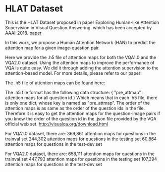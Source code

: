 # HLAT Dataset
This is the HLAT Dataset proposed in paper Exploring Human-like Attention Supervision in Visual Question Answering.
which has been accepted by AAAI-2018. [paper](https://arxiv.org/abs/1709.06308)

In this work, we propose a Human Attention Network (HAN) to predict the attention map for a given image-question pair.

Here we provide the .h5 file of attention maps for both the VQA1.0 and the VQA2.0 dataset.
Using the attention maps to improve the performance of VQA is quite easy. 
We did it through adding the attention supervision to the attention-based model.
For more details, please refer to our paper: 


The .h5 file of attention maps can be found here:


The .h5 file format has the following data structure: 
{
"pre_attmap" : attention maps for all question id 
}
Which means that in each .h5 file, there is only one dict, whose key is named as "pre_attmap". The order of the attention maps is as same as the order of the question ids in the file. Therefore it is easy to get the attention maps for the question-image pairs if you know the order of the question id in the .json file provided by the VQA official web set. http://visualqa.org/download.html

For VQA1.0 dataset, there are:
369,861 attention maps for questions in the trainval set 
244,302 attention maps for questions in the testing set
 60,864 attention maps for questions in the test-dev set

For VQA2.0 dataset, there are:
658,111 attention maps for questions in the trainval set 
447,793 attention maps for questions in the testing set
107,394 attention maps for questions in the test-dev set




